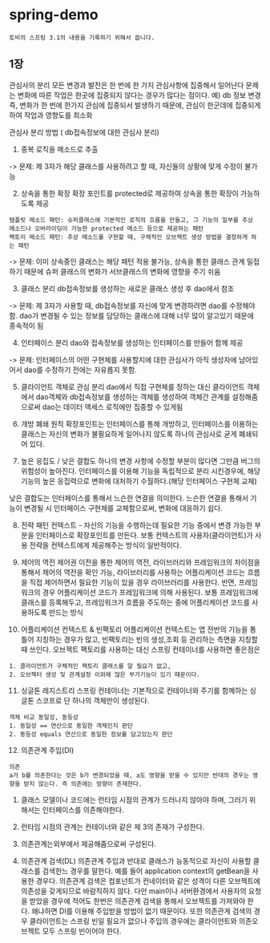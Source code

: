 # spring-demo
```$xslt
토비의 스프링 3.1의 내용을 기록하기 위해서 씁니다.
```

## 1장
관심사의 분리
모든 변경과 발전은 한 번에 한 가지 관심사항에 집중해서 일어난다
문제는 변화에 따른 작업은 한곳에 집중되지 않다는 경우가 많다는 점이다. 예) db 정보 변경
즉, 변화가 한 번에 한가지 관심에 집중되서 발생하기 때문에, 관심이 한군데에 집중되게 하여 작업과 영향도를 최소화

관심사 분리 방법 ( db접속정보에 대한 관심사 분리) 
1. 중복 로직을 메소드로 추출

-> 문제: 제 3자가 해당 클래스를 사용하려고 할 때, 자신들의 상황에 맞게 수정이 불가능

2. 상속을 통한 확장
확장 포인트를 protected로 제공하여 상속을 통한 확장이 가능하도록 제공
```
템플릿 메소드 패턴: 슈퍼클래스에 기본적인 로직의 흐름을 만들고, 그 기능의 일부를 추상 메소드나 오버라이딩이 가능한 protected 메소드 등으로 제공하는 패턴
팩토리 메소드 패턴: 추상 메소드를 구현할 때, 구체적인 오브젝트 생성 방법을 결정하게 하는 패턴
```

-> 문제: 이미 상속중인 클래스는 해당 패턴 적용 불가능, 상속을 통한 클래스 관계 밀접하기 때문에 
슈퍼 클래스의 변화가 서브클래스의 변화에 영향을 주기 쉬움

3. 클래스 분리
db접속정보를 생성하는 새로운 클래스 생성 후 dao에서 참조

-> 문제: 제 3자가 사용할 때, db접속정보를 자신에 맞게 변경하려면 dao를 수정해야 함.
dao가 변경될 수 있는 정보를 담당하는 클래스에 대해 너무 많이 알고있기 때문에 종속적이 됨

4. 인터페이스 분리
dao와 접속정보를 생성하는 인터페이스를 만들어 함께 제공

-> 문제: 인터페이스의 어떤 구현체를 사용할지에 대한 관심사가 아직 생성자에 남아있어서 dao를 수정하기 전에는 자유롭지 못함.

5. 클라이언트 객체로 관심 분리
dao에서 직접 구현체를 정하는 대신 클라이언트 객체에서 dao객체와 db접속정보를 생성하는 객체를 생성하여 객체간 관계를 설정해줌으로써
dao는 데이터 액세스 로직에만 집중할 수 있게됨

6. 개방 폐쇄 원칙
확장포인트는 인터페이스를 통해 개방하고, 인터페이스를 이용하는 클래스는 자신의 변화가 불필요하게 일어나지 않도록 하나의 관심사로 굳게 폐쇄되어 있다.

7. 높은 응집도 / 낮은 결합도
하나의 변경 사항에 수정할 부분이 많다면 그만큼 버그의 위험성이 높아진다. 인터페이스를 이용해 기능을 독립적으로 분리 시킨경우에,
해당 기능의 높은 응집력으로 변화에 대처하기 수월하다.(해당 인터페이스 구현체 교체)

낮은 결합도는 인터페이스를 통해서 느슨한 연결을 의미한다. 느슨한 연결을 통해서 기능이 변경될 시 인터페이스 구현체를 교체함으로써, 
변화에 대응하기 쉽다.

8. 전략 패턴
컨텍스트 - 자신의 기능을 수행하는데 필요한 기능 중에서 변경 가능한 부분을 인터페이스로 확장포인트를 만든다.
보통 컨텍스트의 사용자(클라이언트)가 사용 전략을 컨텍스트에게 제공해주는 방식이 일반적이다.

9. 제어의 역전
제어권 이전을 통한 제어의 역전, 라이브러리와 프레임워크의 차이점을 통해서 제어의 역전을 확인 가능,
라이브러리를 사용하는 어플리케이션 코드는 흐름을 직접 제어하면서 필요한 기능이 있을 경우 라이브러리를 사용한다.
반면, 프레임워크의 경우 어플리케이션 코드가 프레임워크에 의해 사용된다. 보통 프레임워크에 클래스를 등록해두고,
프레임워크가 흐름을 주도하는 중에 어플리케이션 코드를 사용하도록 만드는 방식

10. 어플리케이션 컨텍스트 & 빈팩토리 
어플리케이션 컨텍스트는 앱 전반의 기능을 통틀어 지칭하는 경우가 많고, 빈팩토리는 빈의 생성,조회 등 관리하는 측면을 지칭할 때 쓰인다.
오브젝트 팩토리를 사용하는 대신 스프링 컨테이너를 사용하면 좋은점은 
```
1. 클라이언트가 구체적인 팩토리 클래스를 알 필요가 없고,
2. 오브젝터 생성 및 관계설정 이외에 많은 부가기능이 있기 때문이다.
```
 
11. 싱글톤 레지스트리 
스프링 컨테이너는 기본적으로 컨테이너와 주기를 함께하는 싱글톤 스코프로 단 하나의 객체만이 생성된다.    
```
객체 비교 동일성, 동등성
1. 동일성 == 연산으로 동일한 객체인지 판단
2. 동등성 equals 연산으로 동일한 정보를 담고있는지 판단
```
12. 의존관계 주입(DI)
```
의존
a가 b를 의존한다는 것은 b가 변경되었을 때, a도 영향을 받을 수 있지만 반대의 경우는 영향을 받지 않는다. 즉 의존에는 방향이 존재한다.
```
1. 클래스 모델이나 코드에는 런타임 시점의 관계가 드러나지 않아야 하며, 그러기 위해서는 인터페이스를 의존해야한다.
2. 런타임 시점의 관계는 컨테이너와 같은 제 3의 존재가 구성한다.
3. 의존관계는외부에서 제공해줌으로써 구성된다.

13. 의존관계 검색(DL)
의존관계 주입과 반대로 클래스가 능동적으로 자신이 사용할 클래스를 검색한느 경우를 말한다. 예를 들어 application context의 getBean을 사용한 경우다.
의존관계 검색은 컴포넌트가 컨네이터와 같은 성격이 다른 오브젝트에 의존성을 갖게되므로 바람직하지 않다.
다만 main이나 서버환경에서 사용자의 요청을 받았을 경우에 적어도 한번은 의존관계 검색을 통해서 오브젝트를 가져와야 한다. 왜냐하면 DI를 이용해 주입받을 방법이 없기 때문이다.
또한 의존관게 검색의 경우 클라이언트는 스프링 빈일 필요가 없으나 주입의 경우에는 클라이언트와 의존오브젝트 모두 스프링 빈이어야 한다.

 
